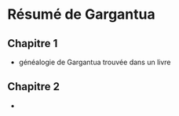 # Résumé de Gargantua

## Chapitre 1

* généalogie de Gargantua trouvée dans un livre


## Chapitre 2

* 